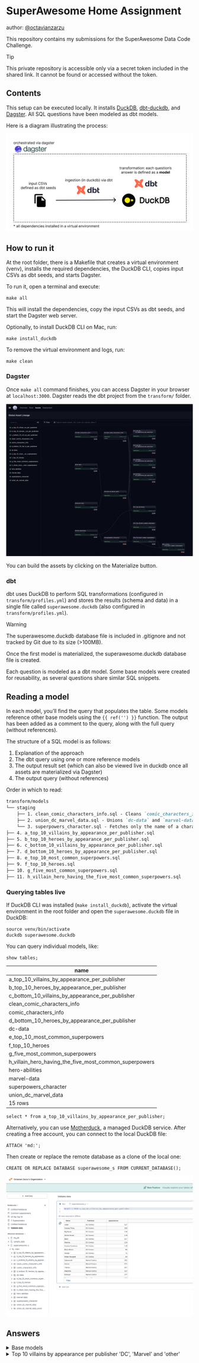 # SuperAwesome Home Assignment
author: [@octavianzarzu](https://www.linkedin.com/in/octavianz/)

This repository contains my submissions for the SuperAwesome Data Code Challenge.

> [!TIP]
> This private repository is accessible only via a secret token included in the shared link. It cannot be found or accessed without the token.

## Contents

This setup can be executed locally. It installs [DuckDB](https://duckdb.org/), [dbt-duckdb](https://github.com/duckdb/dbt-duckdb), and [Dagster](https://dagster.io/). All SQL questions have been modeled as dbt models.

Here is a diagram illustrating the process:

![](./images/superawesome-diagram.png)

## How to run it

At the root folder, there is a Makefile that creates a virtual environment (venv), installs the required dependencies, the DuckDB CLI, copies input CSVs as dbt seeds, and starts Dagster.

To run it, open a terminal and execute:

```
make all
```

This will install the dependencies, copy the input CSVs as dbt seeds, and start the Dagster web server.

Optionally, to install DuckDB CLI on Mac, run:

```
make install_duckdb
```

To remove the virtual environment and logs, run:

```
make clean
```

### Dagster

Once `make all` command finishes, you can access Dagster in your browser at `localhost:3000`. Dagster reads the dbt project from the `transform/` folder.

![](./images/superawesome-dagster.png)

You can build the assets by clicking on the Materialize button.

### dbt 

dbt uses DuckDB to perform SQL transformations (configured in `transform/profiles.yml`) and stores the results (schema and data) in a single file called `superawesome.duckdb` (also configured in `transform/profiles.yml`).

> [!WARNING]
> The superawesome.duckdb database file is included in .gitignore and not tracked by Git due to its size (>100MB).

Once the first model is materialized, the superawesome.duckdb database file is created.

Each question is modeled as a dbt model. Some base models were created for reusability, as several questions share similar SQL snippets.

## Reading a model

In each model, you’ll find the query that populates the table. Some models reference other base models using the `{{ ref('') }}` function. The output has been added as a comment to the query, along with the full query (without references).

The structure of a SQL model is as follows:

1.	Explanation of the approach
2.	The dbt query using one or more reference models
3.	The output result set (which can also be viewed live in duckdb once all assets are materialized via Dagster)
4.	The output query (without references)

Order in which to read: 

```md
transform/models
└── staging
    ├── 1. clean_comic_characters_info.sql - Cleans `comic_characters_info`. Used in Questions a, b, c, d, f
    ├── 2. union_dc_marvel_data.sql - Unions `dc-data` and `marvel-data`. Used in Questions a, b, c, d, e, f
    └── 3. superpowers_character.sql - Fetches only the name of a character and their superpower. Used in Questions e, g, h
├── 4. a_top_10_villains_by_appearance_per_publisher.sql
├── 5. b_top_10_heroes_by_appearance_per_publisher.sql
├── 6. c_bottom_10_villains_by_appearance_per_publisher.sql
├── 7. d_bottom_10_heroes_by_appearance_per_publisher.sql
├── 8. e_top_10_most_common_superpowers.sql
├── 9. f_top_10_heroes.sql
├── 10. g_five_most_common_superpowers.sql
├── 11. h_villain_hero_having_the_five_most_common_superpowers.sql
```


### Querying tables live 

If DuckDB CLI was installed (`make install_duckdb`), activate the virtual environment in the root folder and open the `superawesome.duckdb` file in DuckDB:

```
source venv/bin/activate
duckdb superawesome.duckdb
```

You can query individual models, like:

```
show tables;
```

|                           name                           |
|----------------------------------------------------------|
| a_top_10_villains_by_appearance_per_publisher             |
| b_top_10_heroes_by_appearance_per_publisher               |
| c_bottom_10_villains_by_appearance_per_publisher          |
| clean_comic_characters_info                               |
| comic_characters_info                                     |
| d_bottom_10_heroes_by_appearance_per_publisher            |
| dc-data                                                   |
| e_top_10_most_common_superpowers                          |
| f_top_10_heroes                                           |
| g_five_most_common_superpowers                            |
| h_villain_hero_having_the_five_most_common_superpowers    |
| hero-abilities                                            |
| marvel-data                                               |
| superpowers_character                                     |
| union_dc_marvel_data                                      |
|                           15 rows                        |

```
select * from a_top_10_villains_by_appearance_per_publisher;
```

Alternatively, you can use [Motherduck](https://motherduck.com/), a managed DuckDB service. After creating a free account, you can connect to the local DuckDB file:

```
ATTACH 'md:';
```

Then create or replace the remote database as a clone of the local one:

```
CREATE OR REPLACE DATABASE superawesome_s FROM CURRENT_DATABASE();
```

![](./images/superawesome-motherduck.png)

## Answers

<details><summary>Base models </summary>

    Assumptions

    **clean_comic_characters_info**

    1.  The `Alignment` column (good, bad, neutral, and 7 NA values) identifies a character as a villain (bad) or hero (good)
    2.  There is only one Character that is identified as both villain (bad) and hero (good): 

        SELECT name
        FROM comic_characters_info
        GROUP BY name
        HAVING count(distinct alignment) > 1;

        | Atlas |

        However, this Character is labeled differently for different Publishers 

        | Atlas | good | Marvel Comics |
        | Atlas | bad  | DC Comics     |

        The majority of the questions focus specifically on a per publisher answer, so this doesn't represent an issue.

    3.  There are duplicate character names. There are also Characters across multiple publishers (3), such as Atlas above. Given that in no question we are interested
        in other attributes from comic_characters_info other than name, alignment, and publisher we can safely 'drop' the remaining features in our analysis and only pick
        one entry per character, publisher, and alignment. 

        SELECT 
            name, 
            alignment, 
            publisher
        FROM comic_characters_info
        QUALIFY row_number() OVER (PARTITION BY name, alignment, publisher) = 1
        ORDER BY name;

        # 718 rows (734 without filtering)

        Some of the Characters have no publisher information but this doesn't affect our analysis. 

        This subset will act as the base for any further analysis. - clean_comic_characters_info


        ```sql 
        SELECT 
            name, 
            alignment, 
            publisher
        FROM {{ ref('comic_characters_info') }} 
        QUALIFY row_number() OVER (PARTITION BY name, alignment, publisher) = 1
        ORDER BY name
        ```

</details>

<details><summary>Top 10 villains by appearance per publisher 'DC', 'Marvel' and 'other'</summary>

hi

</details>